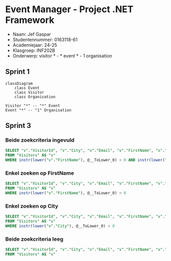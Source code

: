 # Event Manager - Project .NET Framework

* Naam: Jef Gaspar
* Studentennummer: 0163118-61
* Academiejaar: 24-25
* Klasgroep: INF202B
* Onderwerp: visitor * - * event * - 1 organisation

## Sprint 1
```mermaid
classDiagram
    class Event
    class Visitor
    class Organisation
    
Visitor "*" -- "*" Event
Event "*" -- "1" Organisation
```


## Sprint 3

### Beide zoekcriteria ingevuld
```sql
SELECT "v"."VisitorId", "v"."City", "v"."Email", "v"."FirstName", "v"."LastName", "v"."PhoneNumber"
FROM "Visitors" AS "v"
WHERE instr(lower("v"."FirstName"), @__ToLower_0) > 0 AND instr(lower("v"."City"), @__ToLower_1) > 0
```

### Enkel zoeken op FirstName
```sql
SELECT "v"."VisitorId", "v"."City", "v"."Email", "v"."FirstName", "v"."LastName", "v"."PhoneNumber"
FROM "Visitors" AS "v"
WHERE instr(lower("v"."FirstName"), @__ToLower_0) > 0
```

### Enkel zoeken op City
```sql
SELECT "v"."VisitorId", "v"."City", "v"."Email", "v"."FirstName", "v"."LastName", "v"."PhoneNumber"
FROM "Visitors" AS "v"
WHERE instr(lower("v"."City"), @__ToLower_0) > 0
```

### Beide zoekcriteria leeg
```sql
SELECT "v"."VisitorId", "v"."City", "v"."Email", "v"."FirstName", "v"."LastName", "v"."PhoneNumber"
FROM "Visitors" AS "v"
```

